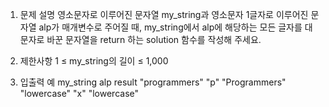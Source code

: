 1. 문제 설명
   영소문자로 이루어진 문자열 my_string과 영소문자 1글자로 이루어진 문자열 alp가 매개변수로 주어질 때, my_string에서 alp에 해당하는 모든 글자를 대문자로 바꾼 문자열을 return 하는 solution 함수를 작성해 주세요.

2. 제한사항
   1 ≤ my_string의 길이 ≤ 1,000

3. 입출력 예
   my_string alp result
   "programmers" "p" "Programmers"
   "lowercase" "x" "lowercase"
